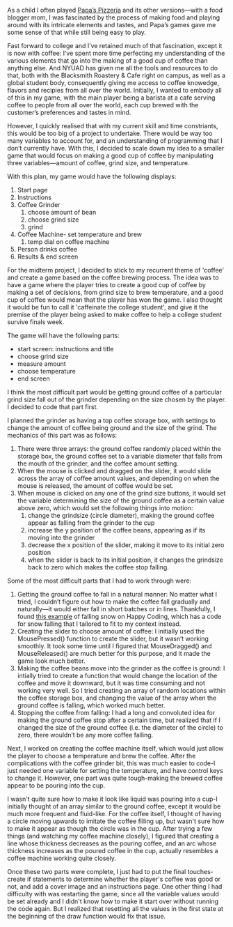 As a child I often played [Papa’s Pizzeria](http://www.flipline.com/search.html?q=papa%27s+pizzeria) and its other versions—with a food blogger mom, I was fascinated by the process of making food and playing around with its intricate elements and tastes, and Papa’s games gave me some sense of that while still being easy to play. 

Fast forward to college and I’ve retained much of that fascination, except it is now with coffee: I’ve spent more time perfecting my understanding of the various elements that go into the making of a good cup of coffee than anything else. And NYUAD has given me all the tools and resources to do that, both with the Blacksmith Roastery & Cafe right on campus, as well as a global student body, consequently giving me access to coffee knowedge, flavors and recipies from all over the world. Initially, I wanted to embody all of this in my game, with the main player being a barista at a cafe serving coffee to people from all over the world, each cup brewed with the customer’s preferences and tastes in mind. 

However, I quickly realised that with my current skill and time constriants, this would be too big of a project to undertake. There would be way too many variables to account for, and an understanding of programming that I don’t currently have. With this, I decided to scale down my idea to a smaller game that would focus on making a good cup of coffee by manipulating three variables—amount of coffee, grind size, and temperature.  

With this plan, my game would have the following displays:

1. Start page
2. Instructions
3. Coffee Grinder
    1. choose amount of bean
    2. choose grind size
    3. grind
4. Coffee Machine- set temperature and brew
    1. temp dial on coffee machine
5. Person drinks coffee
6. Results & end screen


For the midterm project, I decided to stick to my recurrent theme of 'coffee' and create a game based on the coffee brewing process. The idea was to have a game where the player tries to create a good cup of coffee by making a set of decisions, from grind size to brew temperature, and a good cup of coffee would mean that the player has won the game. I also thought it would be fun to call it 'caffeinate the college student', and give it the premise of the player being asked to make coffee to help a college student survive finals week. 

The game will have the following parts:
- start screen: instructions and title
- choose grind size
- measure amount
- choose temperature
- end screen

I think the most difficult part would be getting ground coffee of a particular grind size fall out of the grinder depending on the size chosen by the player. I decided to code that part first.

I planned the grinder as having a top coffee storage box, with settings to change the amount of coffee being ground and the size of the grind. The mechanics of this part was as follows:

1. There were three arrays: the ground coffee randomly placed within the storage box, the ground coffee set to a variable diameter that falls from the mouth of the grinder, and the coffee amount setting.
2. When the mouse is clicked and dragged on the slider, it would slide across the array of coffee amount values, and depending on when the mouse is released, the amount of coffee would be set.
3. When mouse is clicked on any one of the grind size buttons, it would set the variable determining the size of the ground coffee as a certain value above zero, which would set the following things into motion:
    1. change the grindsize (circle diameter), making the ground coffee appear as falling from the grinder to the cup
    2. increase the y position of the coffee beans, appearing as if its moving into the grinder
    3. decrease the x position of the slider, making it move to its initial zero position
    4. when the slider is back to its initial position, it changes the grindsize back to zero which makes the coffee stop falling.

Some of the most difficult parts that I had to work through were:

1. Getting the ground coffee to fall in a natural manner: No matter what I tried, I couldn’t figure out how to make the coffee fall gradually and naturally—it would either fall in short batches or in lines. Thankfully, I found [this example](https://happycoding.io/examples/p5js/arrays/falling-points) of falling snow on Happy Coding, which has a code for snow falling that I tailored to fit to my context instead.
3. Creating the slider to choose amount of coffee: I initially used the MousePressed() function to create the slider, but it wasn’t working smoothly. It took some time until I figured that MouseDragged() and MouseReleased() are much better for this purpose, and it made the game look much better.
4. Making the coffee beans move into the grinder as the coffee is ground: I intially tried to create a function that would change the location of the coffee and move it downward, but it was time consuming and not working very well. So I tried creating an array of random locations within the coffee storage box, and changing the value of the array when the ground coffee is falling, which worked much better.
5. Stopping the coffee from falling: I had a long and convoluted idea for making the ground coffee stop after a certain time, but realized that if I changed the size of the ground coffee (i.e. the diameter of the circle) to zero, there wouldn’t be any more coffee falling.

Next, I worked on creating the coffee machine itself, which would just allow the player to choose a temperature and brew the coffee. After the complications with the coffee grinder bit, this was much easier to code-I just needed one variable for setting the temperature, and have control keys to change it. However, one part was quite tough-making the brewed coffee appear to be pouring into the cup. 

I wasn't quite sure how to make it look like liquid was pouring into a cup-I initially thought of an array similar to the ground coffee, except it would be much more frequent and fluid-like. For the coffee itself, I thought of having a circle moving upwards to imitate the coffee filling up, but wasn't sure how to make it appear as though the circle was in the cup. After trying a few things (and watching my coffee machine closely), I figured that creating a line whose thickness decreases as the pouring coffee, and an arc whose thickness increases as the poured coffee in the cup, actually resembles a coffee machine working quite closely. 

Once these two parts were complete, I just had to put the final touches-create if statements to determine whether the player's coffee was good or not, and add a cover image and an instructions page. One other thing I had difficulty with was restarting the game, since all the variable values would be set already and I didn't know how to make it start over without running the code again. But I realized that resetting all the values in the first state at the beginning of the draw function would fix that issue.









